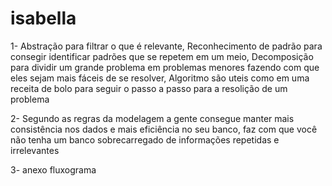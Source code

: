 # isabella

1- Abstração para filtrar o que é relevante, Reconhecimento de padrão para consegir identificar padrões que se repetem em um meio, Decomposição para dividir um grande problema em problemas menores fazendo com que eles sejam mais fáceis de se resolver, Algoritmo são uteis como em uma receita de bolo para seguir o passo a passo para a resolição de um problema

2- Segundo as regras da modelagem a gente consegue manter mais consistência nos dados e mais eficiência no seu banco, faz com que você não tenha um banco sobrecarregado de informações repetidas e irrelevantes

3- anexo fluxograma